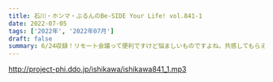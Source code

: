 ```yaml
---
title: 石川・ホンマ・ぶるんのBe-SIDE Your Life! vol.841-1
date: 2022-07-05
tags: ['2022年', '2022年07月']
draft: false
summary: 6/24収録！リモート会議って便利ですけど悩ましいものですよね。共感してもらえないですかね…
---
```


http://project-phi.ddo.jp/ishikawa/ishikawa841_1.mp3
